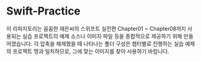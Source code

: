 # Swift-Practice
이 리파지토리는 꼼꼼한 재은씨의 스위프트 실전편 Chapter01 ~ Chapter08까지 사용되는 실습 프로젝트의 예제 소스나 이미지 파일 등을 종합적으로 제공하기 위해 만들어졌습니다. 각 압축을 해제했을 때 나타나는 폴더 구성은 챕터별로 진행하는 실습 예제의 프로젝트 명과 일치하므로, 그에 맞는 이미지를 찾아 사용하기 바랍니다. 
